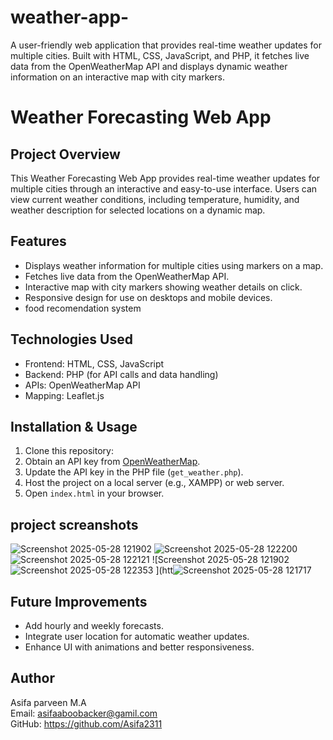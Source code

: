# weather-app-
A user-friendly web application that provides real-time weather updates for multiple cities. Built with HTML, CSS, JavaScript, and PHP, it fetches live data from the OpenWeatherMap API and displays dynamic weather information on an interactive map with city markers.
# Weather Forecasting Web App

## Project Overview
This Weather Forecasting Web App provides real-time weather updates for multiple cities through an interactive and easy-to-use interface. Users can view current weather conditions, including temperature, humidity, and weather description for selected locations on a dynamic map.

## Features
- Displays weather information for multiple cities using markers on a map.
- Fetches live data from the OpenWeatherMap API.
- Interactive map with city markers showing weather details on click.
- Responsive design for use on desktops and mobile devices.
- food recomendation system 

## Technologies Used
- Frontend: HTML, CSS, JavaScript
- Backend: PHP (for API calls and data handling)
- APIs: OpenWeatherMap API
- Mapping: Leaflet.js 

## Installation & Usage
1. Clone this repository:
2. Obtain an API key from [OpenWeatherMap](https://openweathermap.org/api).
3. Update the API key in the PHP file (`get_weather.php`).
4. Host the project on a local server (e.g., XAMPP) or web server.
5. Open `index.html` in your browser.

## project screanshots
![Screenshot 2025-05-28 121902](https://github.com/user-attachments/assets/a7ca1eda-6172-487c-85ca-b2924dfb53dc)
![Screenshot 2025-05-28 122200](https://github.com/user-attachments/assets/ec1cc5f3-f63b-4c9f-bf87-b053619d0944)
![Screenshot 2025-05-28 122121](https://github.com/user-attachments/assets/c1564d30-66e6-4fef-97ff-53985b93d215)
![Screenshot 2025-05-28 121902![Screenshot 2025-05-28 122353](https://github.com/user-attachments/assets/2e228737-4cc8-4efc-8feb-929851d0aba7)
](htt![Screenshot 2025-05-28 121717](https://github.com/user-attachments/assets/95aec53e-36a6-40f3-ad0a-a7777dd13e7f)

## Future Improvements
- Add hourly and weekly forecasts.  
- Integrate user location for automatic weather updates.  
- Enhance UI with animations and better responsiveness.

## Author
Asifa parveen M.A  
Email: asifaaboobacker@gamil.com   
GitHub: https://github.com/Asifa2311




